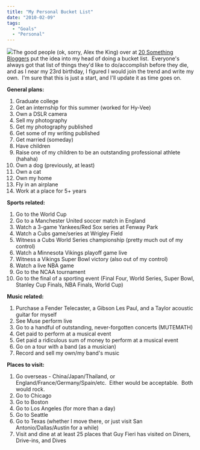```yaml
---
title: "My Personal Bucket List"
date: "2010-02-09"
tags:
  - "Goals"
  - "Personal"
---
```


![](images/BUCKET.JPG)The good people (ok, sorry, Alex the King) over at [20 Something Bloggers](http://www.20sb.net) put the idea into my head of doing a bucket list.  Everyone's always got that list of things they'd like to do/accomplish before they die, and as I near my 23rd birthday, I figured I would join the trend and write my own.  I'm sure that this is just a start, and I'll update it as time goes on.

**General plans:**

1. Graduate college
2. Get an internship for this summer (worked for Hy-Vee)
3. Own a DSLR camera
4. Sell my photography
5. Get my photography published
6. Get some of my writing published
7. Get married (someday)
8. Have children
9. Raise one of my children to be an outstanding professional athlete (hahaha)
10. Own a dog (previously, at least)
11. Own a cat
12. Own my home
13. Fly in an airplane
14. Work at a place for 5+ years

**Sports related:**

1. Go to the World Cup
2. Go to a Manchester United soccer match in England
3. Watch a 3-game Yankees/Red Sox series at Fenway Park
4. Watch a Cubs game/series at Wrigley Field
5. Witness a Cubs World Series championship (pretty much out of my control)
6. Watch a Minnesota Vikings playoff game live
7. Witness a Vikings Super Bowl victory (also out of my control)
8. Watch a live NBA game
9. Go to the NCAA tournament
10. Go to the final of a sporting event (Final Four, World Series, Super Bowl, Stanley Cup Finals, NBA Finals, World Cup)

**Music related:**

1. Purchase a Fender Telecaster, a Gibson Les Paul, and a Taylor acoustic guitar for myself
2. See Muse perform live
3. Go to a handful of outstanding, never-forgotten concerts (MUTEMATH)
4. Get paid to perform at a musical event
5. Get paid a ridiculous sum of money to perform at a musical event
6. Go on a tour with a band (as a musician)
7. Record and sell my own/my band's music

**Places to visit:**

1. Go overseas - China/Japan/Thailand, or England/France/Germany/Spain/etc.  Either would be acceptable.  Both would rock.
2. Go to Chicago
3. Go to Boston
4. Go to Los Angeles (for more than a day)
5. Go to Seattle
6. Go to Texas (whether I move there, or just visit San Antonio/Dallas/Austin for a while)
7. Visit and dine at at least 25 places that Guy Fieri has visited on Diners, Drive-ins, and Dives
